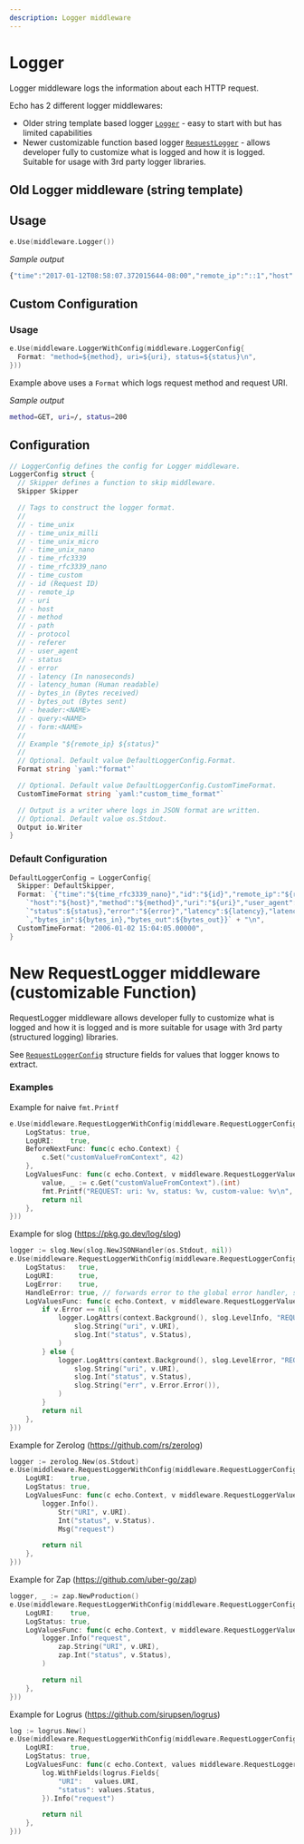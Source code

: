 ```yaml
---
description: Logger middleware
---
```


# Logger

Logger middleware logs the information about each HTTP request. 

Echo has 2 different logger middlewares:

- Older string template based logger [`Logger`](https://github.com/labstack/echo/blob/master/middleware/logger.go) - easy to start with but has limited capabilities
- Newer customizable function based logger [`RequestLogger`](https://github.com/labstack/echo/blob/master/middleware/request_logger.go) - allows developer fully to customize what is logged and how it is logged. Suitable for usage with 3rd party logger libraries.

## Old Logger middleware (string template)

## Usage

```go
e.Use(middleware.Logger())
```

*Sample output*

```js
{"time":"2017-01-12T08:58:07.372015644-08:00","remote_ip":"::1","host":"localhost:1323","method":"GET","uri":"/","status":200,"error":"","latency":14743,"latency_human":"14.743µs","bytes_in":0,"bytes_out":2}
```

## Custom Configuration

### Usage

```go
e.Use(middleware.LoggerWithConfig(middleware.LoggerConfig{
  Format: "method=${method}, uri=${uri}, status=${status}\n",
}))
```

Example above uses a `Format` which logs request method and request URI.

*Sample output*

```sh
method=GET, uri=/, status=200
```

## Configuration

```go
// LoggerConfig defines the config for Logger middleware.
LoggerConfig struct {
  // Skipper defines a function to skip middleware.
  Skipper Skipper

  // Tags to construct the logger format.
  //
  // - time_unix
  // - time_unix_milli
  // - time_unix_micro
  // - time_unix_nano
  // - time_rfc3339
  // - time_rfc3339_nano
  // - time_custom
  // - id (Request ID)
  // - remote_ip
  // - uri
  // - host
  // - method
  // - path
  // - protocol
  // - referer
  // - user_agent
  // - status
  // - error
  // - latency (In nanoseconds)
  // - latency_human (Human readable)
  // - bytes_in (Bytes received)
  // - bytes_out (Bytes sent)
  // - header:<NAME>
  // - query:<NAME>
  // - form:<NAME>
  //
  // Example "${remote_ip} ${status}"
  //
  // Optional. Default value DefaultLoggerConfig.Format.
  Format string `yaml:"format"`

  // Optional. Default value DefaultLoggerConfig.CustomTimeFormat.
  CustomTimeFormat string `yaml:"custom_time_format"`

  // Output is a writer where logs in JSON format are written.
  // Optional. Default value os.Stdout.
  Output io.Writer
}
```

### Default Configuration

```go
DefaultLoggerConfig = LoggerConfig{
  Skipper: DefaultSkipper,
  Format: `{"time":"${time_rfc3339_nano}","id":"${id}","remote_ip":"${remote_ip}",` +
    `"host":"${host}","method":"${method}","uri":"${uri}","user_agent":"${user_agent}",` +
    `"status":${status},"error":"${error}","latency":${latency},"latency_human":"${latency_human}"` +
    `,"bytes_in":${bytes_in},"bytes_out":${bytes_out}}` + "\n",
  CustomTimeFormat: "2006-01-02 15:04:05.00000",
}
```

# New RequestLogger middleware (customizable Function)

RequestLogger middleware allows developer fully to customize what is logged and how it is logged and is more suitable
for usage with 3rd party (structured logging) libraries.

See [`RequestLoggerConfig`](https://github.com/labstack/echo/blob/master/middleware/request_logger.go) structure fields for values that logger knows to extract.


### Examples

Example for naive `fmt.Printf`
```go
e.Use(middleware.RequestLoggerWithConfig(middleware.RequestLoggerConfig{
	LogStatus: true,
	LogURI:    true,
	BeforeNextFunc: func(c echo.Context) {
		c.Set("customValueFromContext", 42)
	},
	LogValuesFunc: func(c echo.Context, v middleware.RequestLoggerValues) error {
		value, _ := c.Get("customValueFromContext").(int)
		fmt.Printf("REQUEST: uri: %v, status: %v, custom-value: %v\n", v.URI, v.Status, value)
		return nil
	},
}))
```

Example for slog (https://pkg.go.dev/log/slog)
```go
logger := slog.New(slog.NewJSONHandler(os.Stdout, nil))
e.Use(middleware.RequestLoggerWithConfig(middleware.RequestLoggerConfig{
    LogStatus:   true,
    LogURI:      true,
    LogError:    true,
    HandleError: true, // forwards error to the global error handler, so it can decide appropriate status code
    LogValuesFunc: func(c echo.Context, v middleware.RequestLoggerValues) error {
        if v.Error == nil {
            logger.LogAttrs(context.Background(), slog.LevelInfo, "REQUEST",
                slog.String("uri", v.URI),
                slog.Int("status", v.Status),
            )
        } else {
            logger.LogAttrs(context.Background(), slog.LevelError, "REQUEST_ERROR",
                slog.String("uri", v.URI),
                slog.Int("status", v.Status),
                slog.String("err", v.Error.Error()),
            )
        }
        return nil
    },
}))
```

Example for Zerolog (https://github.com/rs/zerolog)
```go
logger := zerolog.New(os.Stdout)
e.Use(middleware.RequestLoggerWithConfig(middleware.RequestLoggerConfig{
	LogURI:    true,
	LogStatus: true,
	LogValuesFunc: func(c echo.Context, v middleware.RequestLoggerValues) error {
		logger.Info().
			Str("URI", v.URI).
			Int("status", v.Status).
			Msg("request")

		return nil
	},
}))
```

Example for Zap (https://github.com/uber-go/zap)
```go
logger, _ := zap.NewProduction()
e.Use(middleware.RequestLoggerWithConfig(middleware.RequestLoggerConfig{
	LogURI:    true,
	LogStatus: true,
	LogValuesFunc: func(c echo.Context, v middleware.RequestLoggerValues) error {
		logger.Info("request",
			zap.String("URI", v.URI),
			zap.Int("status", v.Status),
		)

		return nil
	},
}))
```

Example for Logrus (https://github.com/sirupsen/logrus)
```go
log := logrus.New()
e.Use(middleware.RequestLoggerWithConfig(middleware.RequestLoggerConfig{
	LogURI:    true,
	LogStatus: true,
	LogValuesFunc: func(c echo.Context, values middleware.RequestLoggerValues) error {
		log.WithFields(logrus.Fields{
			"URI":   values.URI,
			"status": values.Status,
		}).Info("request")

		return nil
	},
}))
```

